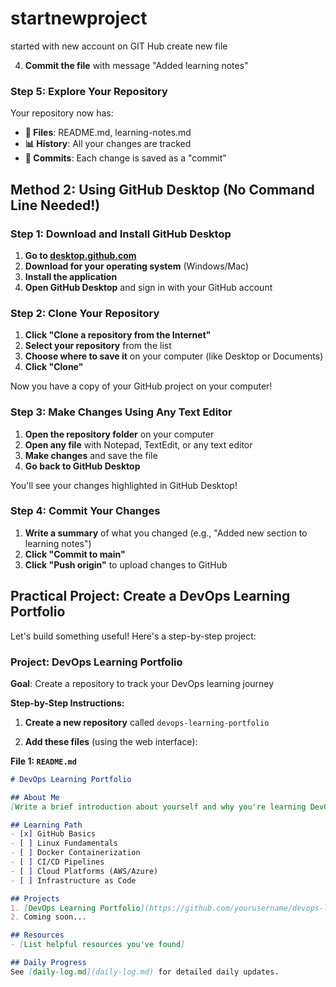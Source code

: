 # startnewproject
started with new account on GIT Hub
create new file 

4. **Commit the file** with message "Added learning notes"

### **Step 5: Explore Your Repository**

Your repository now has:
- **📁 Files**: README.md, learning-notes.md
- **📊 History**: All your changes are tracked
- **🔄 Commits**: Each change is saved as a "commit"

## Method 2: Using GitHub Desktop (No Command Line Needed!)

### **Step 1: Download and Install GitHub Desktop**

1. **Go to [desktop.github.com](https://desktop.github.com)**
2. **Download for your operating system** (Windows/Mac)
3. **Install the application**
4. **Open GitHub Desktop** and sign in with your GitHub account

### **Step 2: Clone Your Repository**

1. **Click "Clone a repository from the Internet"**
2. **Select your repository** from the list
3. **Choose where to save it** on your computer (like Desktop or Documents)
4. **Click "Clone"**

Now you have a copy of your GitHub project on your computer!

### **Step 3: Make Changes Using Any Text Editor**

1. **Open the repository folder** on your computer
2. **Open any file** with Notepad, TextEdit, or any text editor
3. **Make changes** and save the file
4. **Go back to GitHub Desktop**

You'll see your changes highlighted in GitHub Desktop!

### **Step 4: Commit Your Changes**

1. **Write a summary** of what you changed (e.g., "Added new section to learning notes")
2. **Click "Commit to main"**
3. **Click "Push origin"** to upload changes to GitHub

## Practical Project: Create a DevOps Learning Portfolio

Let's build something useful! Here's a step-by-step project:

### **Project: DevOps Learning Portfolio**

**Goal**: Create a repository to track your DevOps learning journey

**Step-by-Step Instructions:**

1. **Create a new repository** called `devops-learning-portfolio`

2. **Add these files** (using the web interface):

**File 1: `README.md`**
```markdown
# DevOps Learning Portfolio

## About Me
[Write a brief introduction about yourself and why you're learning DevOps]

## Learning Path
- [x] GitHub Basics
- [ ] Linux Fundamentals  
- [ ] Docker Containerization
- [ ] CI/CD Pipelines
- [ ] Cloud Platforms (AWS/Azure)
- [ ] Infrastructure as Code

## Projects
1. [DevOps Learning Portfolio](https://github.com/yourusername/devops-learning-portfolio)
2. Coming soon...

## Resources
- [List helpful resources you've found]

## Daily Progress
See [daily-log.md](daily-log.md) for detailed daily updates.
